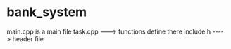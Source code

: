 # bank_system

main.cpp is a main file 
task.cpp ---> functions define there
include.h ----> header file 
